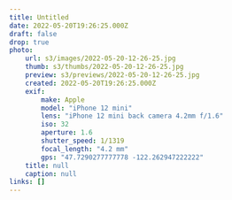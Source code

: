 ```yaml
---
title: Untitled
date: 2022-05-20T19:26:25.000Z
draft: false
drop: true
photo:
    url: s3/images/2022-05-20-12-26-25.jpg
    thumb: s3/thumbs/2022-05-20-12-26-25.jpg
    preview: s3/previews/2022-05-20-12-26-25.jpg
    created: 2022-05-20T19:26:25.000Z
    exif:
        make: Apple
        model: "iPhone 12 mini"
        lens: "iPhone 12 mini back camera 4.2mm f/1.6"
        iso: 32
        aperture: 1.6
        shutter_speed: 1/1319
        focal_length: "4.2 mm"
        gps: "47.7290277777778 -122.262947222222"
    title: null
    caption: null
links: []
---
```

